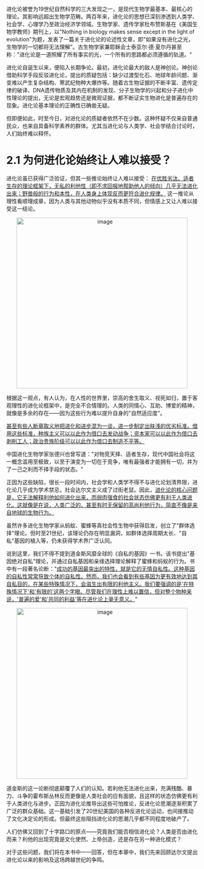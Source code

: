 


进化论被誉为19世纪自然科学的三大发现之一，是现代生物学最基本、最核心的理论。其影响远超出生物学范畴。两百年来，进化论的思想已深刻渗透到人类学、社会学、心理学乃至政治经济学领域。生物学家、遗传学家杜布赞斯基在《美国生物学教师》期刊上，以"Nothing in biology makes sense except in the light of evolution"为题，发表了一篇关于进化论的论述性文章，即"如果没有进化之光，生物学的一切都将无法理解"。古生物学家兼耶稣会士泰亚尔·德·夏尔丹甚至称："进化论是一道照耀了所有事实的光，一个所有的思路都必须遵循的轨道。"

进化论自诞生以来，便陷入长期争论。最初，进化论最大的敌人是神创论。神创论借助科学手段反驳进化论，提出的质疑包括：缺少过渡型化石、地球年龄问题、渐变难以产生复杂结构、寒武纪物种大爆炸等。随着古生物证据的不断丰富、遗传定律的破译、DNA遗传物质及其内在机制的发现、分子生物学的兴起和分子进化中性理论的提出，无论是宏观趋势还是微观证据，都不断证实生物进化是普遍存在的现象。进化论基本理论的正确性已确凿无疑。

但即便如此，时至今日，对进化论的质疑者依然不在少数。这种怀疑不仅来自普通民众，也来自具备科学素养的群体。尤其当进化论与人类学、社会学结合讨论时，人们始终难以释怀。

# 2.1 为何进化论始终让人难以接受？

进化论虽已获得广泛验证，但其一些推论始终让人难以接受： [在优胜劣汰、适者生存的理论框架下，无私的利他性（即不求回报地帮助他人的倾向）几乎无法进化出来；野兽般的行为和本性，在人类身上体现反而更符合进化规律。]() 这一推论从理性看顺理成章，因为人类与其他动物似乎没有本质不同，但情感上又让人难以接受这一结论。

<p align="center">
<img width="450" alt="image" src="https://github.com/user-attachments/assets/5b79020c-0695-430e-ba87-080249680785" />
</p>

根据这一观点，有人认为，在人性的世界里，崇高的舍生取义、视死如归，置于客观理性的进化论框架中，是完全不合情理的。人类的同情心、互助、博爱的精神，就像是多余的存在——因为这些行为难以提升自身的"自然适应度"。

[甚至有些人断章取义地把进化和进步混为一谈，进一步制定出肤浅的优劣标准。借用这些标准，种族主义可以以此作为借口去发动战争；资本家可以以此作为借口去剥削工人；政治贵族阶级可以以此作为借口去制造不平等。]()

中国进化生物学家张德兴也曾写道："对物竞天择、适者生存，现代中国社会将这一概念滥用至极致，以至于演变为一切在于竞争，唯有最强者才能拥有一切，并为了一己之利而不择手段的状态。"

正因为这些缺陷，很长一段时间内，社会学和人类学不得不与进化论划清界限，进化论几乎成为学术禁忌，社会达尔文主义成了过街老鼠。因此，[进化论的核心问题是，它无法解释利他如何进化出来，而弱肉强食的社会状态仿佛更有利于人类进化。这就像是在说，人类广泛的、甚至有时无保留的高尚利他行为，简直不像是来自地球的生物行为。]()

虽然许多进化生物学家从蚂蚁、蜜蜂等真社会性生物中获得启发，创立了"群体选择"理论。但时至21世纪，该理论仍存在明显漏洞，如群体选择周期太长、"自私"基因的植入等，仍未获得学术界广泛认同。

说到这里，我们不得不提到道金斯风靡全球的《自私的基因》一书。该书提出"基因绝对自私"理论，并通过自私基因和亲缘选择理论解释了蜜蜂和蚂蚁的行为。书中有一段著名论断："[成功的基因最突出的特性，就是它的无情自私性。这种基因的自私性常常导致个体的自私性。然而，我们也会看到有些基因为更有效地达到其自私目的，在某些特殊情况下，会滋生出有限的利他主义。我们要强调的是'在特殊情况下'和'有限的'这两个字眼。尽管我们在理性上难以置信，但对整个物种来说，'普遍的爱'和'共同的利益'等在进化论上毫无意义。]()"

<p align="center">
<img width="450" alt="image" src="https://github.com/user-attachments/assets/be8785ea-ef24-4ba9-aa24-3787f3599873" />
</p>

道金斯的这一论断彻底颠覆了人们的认知。若利他无法进化出来，充满残酷、暴力、斗争的霍布斯丛林反而更像是人类社会的应有面貌，且这样的状态仿佛更有利于人类进化与进步。正因为进化论推导出这些可怕推论，反进化论思潮逐渐积累了广泛的群众基础。这一基础引发了20世纪美国的各种反进化论运动，也间接推动了文化决定论的形成。但最终这些阻挡进化论的思潮几乎都不同程度地破产了。

人们仿佛又回到了十字路口的原点——究竟我们能否相信进化论？人类是否由进化而来？利他的出现究竟是文化使然、上帝创造，还是存在另一种进化模式？

对于这些问题，我们将在本书中一一回答，但在本章中，我们先来回顾达尔文提出进化论以来的影响及这场跨越世纪的争鸣。

